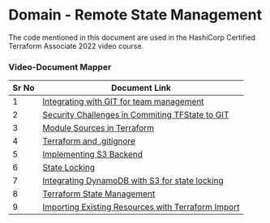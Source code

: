 # Domain - Remote State Management

The code mentioned in this document are used in the HashiCorp Certified Terraform Associate 2022 video course.


### Video-Document Mapper


| Sr No | Document Link |
| ------ | ------ |
| 1 | [Integrating with GIT for team management][PlDe] |
| 2 | [Security Challenges in Commiting TFState to GIT][PlDa] |
| 3 | [Module Sources in Terraform][PlDf] |
| 4 | [Terraform and .gitignore][PlDg] |
| 5 | [Implementing S3 Backend][PlDb] |
| 6 | [State Locking][PlDi] |
| 7 | [Integrating DynamoDB with S3 for state locking][PlDh] |
| 8 | [Terraform State Management][PlDd] | |
| 9 | [Importing Existing Resources with Terraform Import][PlDc]




   [PlDa]: <https://github.com/zealvora/terraform-beginner-to-advanced-resource/tree/master/Section%205%20-%20Remote%20State%20Management/myrepo>
   [PlDb]: <https://github.com/zealvora/terraform-beginner-to-advanced-resource/tree/master/Section%205%20-%20Remote%20State%20Management/kplabs-remote-backend>
   [PlDc]: <https://github.com/zealvora/terraform-beginner-to-advanced-resource/blob/master/Section%205%20-%20Remote%20State%20Management/tf-import.md>
   [PlDd]: <https://github.com/zealvora/terraform-beginner-to-advanced-resource/blob/master/Section%205%20-%20Remote%20State%20Management/state-management.md>
   [PlDe]: <https://github.com/zealvora/terraform-beginner-to-advanced-resource/blob/master/Section%205%20-%20Remote%20State%20Management/git-integration.md>   
  [PlDf]: <https://github.com/zealvora/terraform-beginner-to-advanced-resource/blob/master/Section%205%20-%20Remote%20State%20Management/demofile.md>
  [PlDg]: <https://github.com/zealvora/terraform-beginner-to-advanced-resource/blob/master/Section%205%20-%20Remote%20State%20Management/tf-gitignore.md>
  [PlDh]: <https://github.com/zealvora/terraform-beginner-to-advanced-resource/blob/master/Section%205%20-%20Remote%20State%20Management/s3-state-lock.tf>
  [PlDi]: <https://github.com/zealvora/terraform-beginner-to-advanced-resource/blob/master/Section%205%20-%20Remote%20State%20Management/sleep.tf>
